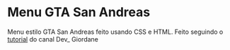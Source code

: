 # Menu GTA San Andreas

Menu estilo GTA San Andreas feito usando CSS e HTML. Feito seguindo o [tutorial](https://www.youtube.com/watch?v=zBzBOudrQ1w&t=145s) do canal Dev_ Giordane